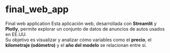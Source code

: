 # final_web_app
Final web application
Esta aplicación web, desarrollada con **Streamlit** y **Plotly**, permite explorar un conjunto de datos de anuncios de autos usados en EE.UU.  
Su objetivo es visualizar y analizar cómo variables como el **precio**, el **kilometraje (odómetro)** y el **año del modelo** se relacionan entre sí.

